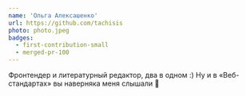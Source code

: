 ```yaml
---
name: 'Ольга Алексашенко'
url: https://github.com/tachisis
photo: photo.jpeg
badges:
  - first-contribution-small
  - merged-pr-100
---
```


Фронтендер и литературный редактор, два в одном :) Ну и в «Веб-стандартах» вы наверняка меня слышали 🎤
